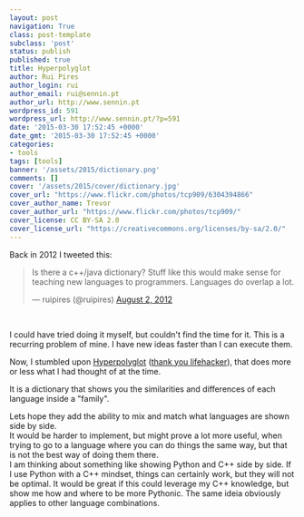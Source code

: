 ```yaml
---
layout: post
navigation: True
class: post-template
subclass: 'post'
status: publish
published: true
title: Hyperpolyglot
author: Rui Pires
author_login: rui
author_email: rui@sennin.pt
author_url: http://www.sennin.pt
wordpress_id: 591
wordpress_url: http://www.sennin.pt/?p=591
date: '2015-03-30 17:52:45 +0000'
date_gmt: '2015-03-30 17:52:45 +0000'
categories:
- tools
tags: [tools]
banner: '/assets/2015/dictionary.png'
comments: []
cover: '/assets/2015/cover/dictionary.jpg'
cover_url: "https://www.flickr.com/photos/tcp909/6304394866"
cover_author_name: Trevor
cover_author_url: "https://www.flickr.com/photos/tcp909/"
cover_license: CC BY-SA 2.0
cover_license_url: "https://creativecommons.org/licenses/by-sa/2.0/"
---
```

<p>Back in 2012 I tweeted this:</p>
<blockquote class="twitter-tweet" lang="en"><p>Is there a c++/java dictionary? Stuff like this would make sense for teaching new languages to programmers. Languages do overlap a lot.</p>&mdash; ruipires (@ruipires) <a href="https://twitter.com/ruipires/status/231035031148187649">August 2, 2012</a></blockquote><br />
<script async src="//platform.twitter.com/widgets.js" charset="utf-8"></script>
<p>I could have tried doing it myself, but couldn't find the time for it. This is a recurring problem of mine. I have new ideas faster than I can execute them.</p>
<p>Now, I stumbled upon <a href="http://hyperpolyglot.org/">Hyperpolyglot</a> (<a href="http://lifehacker.com/hyperpolyglot-is-a-side-by-side-reference-sheet-for-pro-1693865053">thank you lifehacker</a>), that does more or less what I had thought of at the time.</p>
<p>It is a dictionary that shows you the similarities and differences of each language inside a "family".</p>
<p>Lets hope they add the ability to mix and match what languages are shown side by side.<br />
It would be harder to implement, but might prove a lot more useful, when trying to go to a language where you can do things the same way, but that is not the best way of doing them there.<br />
I am thinking about something like showing Python and C++ side by side. If I use Python with a C++ mindset, things can certainly work, but they will not be optimal. It would be great if this could leverage my C++ knowledge, but show me how and where to be more Pythonic. The same ideia obviously applies to other language combinations.</p>
